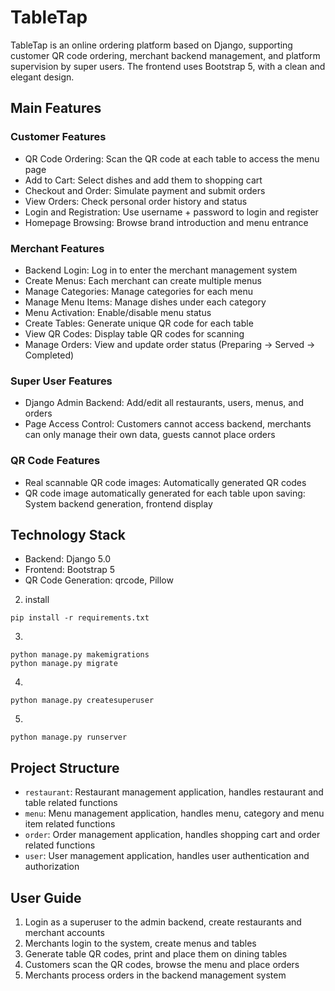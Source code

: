 # TableTap 

TableTap is an online ordering platform based on Django, supporting customer QR code ordering, merchant backend management, and platform supervision by super users. The frontend uses Bootstrap 5, with a clean and elegant design.

## Main Features

### Customer Features
- QR Code Ordering: Scan the QR code at each table to access the menu page
- Add to Cart: Select dishes and add them to shopping cart
- Checkout and Order: Simulate payment and submit orders
- View Orders: Check personal order history and status
- Login and Registration: Use username + password to login and register
- Homepage Browsing: Browse brand introduction and menu entrance

### Merchant Features
- Backend Login: Log in to enter the merchant management system
- Create Menus: Each merchant can create multiple menus
- Manage Categories: Manage categories for each menu
- Manage Menu Items: Manage dishes under each category
- Menu Activation: Enable/disable menu status
- Create Tables: Generate unique QR code for each table
- View QR Codes: Display table QR codes for scanning
- Manage Orders: View and update order status (Preparing → Served → Completed)

### Super User Features
- Django Admin Backend: Add/edit all restaurants, users, menus, and orders
- Page Access Control: Customers cannot access backend, merchants can only manage their own data, guests cannot place orders

### QR Code Features
- Real scannable QR code images: Automatically generated QR codes
- QR code image automatically generated for each table upon saving: System backend generation, frontend display

## Technology Stack

- Backend: Django 5.0
- Frontend: Bootstrap 5
- QR Code Generation: qrcode, Pillow



2. install
```
pip install -r requirements.txt
```

3.
```
python manage.py makemigrations
python manage.py migrate
```

4. 
```
python manage.py createsuperuser
```

5. 
```
python manage.py runserver
```

## Project Structure

- `restaurant`: Restaurant management application, handles restaurant and table related functions
- `menu`: Menu management application, handles menu, category and menu item related functions
- `order`: Order management application, handles shopping cart and order related functions
- `user`: User management application, handles user authentication and authorization

## User Guide

1. Login as a superuser to the admin backend, create restaurants and merchant accounts
2. Merchants login to the system, create menus and tables
3. Generate table QR codes, print and place them on dining tables
4. Customers scan the QR codes, browse the menu and place orders
5. Merchants process orders in the backend management system